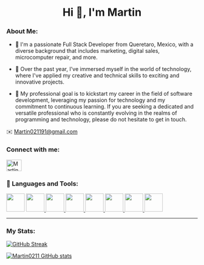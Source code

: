 <!--<img src="https://oms.systems/images/hello-world.jpg" /> -->

<h1 align="center">Hi 👋, I'm Martin</h1>
<h3 align="left">About Me:</h3>

- 🚀 I'm a passionate Full Stack Developer from Queretaro, Mexico, with a diverse background that includes marketing, digital sales, microcomputer repair, and more.

- 🌟 Over the past year, I've immersed myself in the world of technology, where I've applied my creative and technical skills to exciting and innovative projects.

- 💼 My professional goal is to kickstart my career in the field of software development, leveraging my passion for technology and my commitment to continuous learning. If you are seeking a dedicated and versatile professional who is constantly evolving in the realms of programming and technology, please do not hesitate to get in touch.

✉️ Martin021191@gmail.com

<h3 align="left">Connect with me:</h3>
<p align="left">
<a href="www.linkedin.com/in/martin-eduardo-blanco-albornoz" target="blank"><img align="center" src="https://raw.githubusercontent.com/rahuldkjain/github-profile-readme-generator/master/src/images/icons/Social/linked-in-alt.svg" alt="Martin0211" height="30" width="40" /></a>
</p>

<div align="left">
<h3>🚀 Languages and Tools:</h3>
<p align="left"> 
    <a href="https://developer.mozilla.org/en-US/docs/Web/JavaScript" target="_blank"> <img src="https://img.icons8.com/color/48/000000/javascript.png" width="48" height="48"/></a> 
    <a href="https://www.w3schools.com/html/" target="_blank"> <img src="https://img.icons8.com/color/48/000000/html-5.png" width="48" height="48"/> </a> 
    <a href="https://www.w3schools.com/css/" target="_blank"> <img src="https://img.icons8.com/color/48/000000/css3.png" width="48" height="48"/> </a>  
    <a href="https://nodejs.org" target="_blank"> <img src="https://i.imgur.com/XX8lvL7.png" width="48" height="48"/> </a>   
    <a href="https://git-scm.com/" target="_blank"> <img src="https://img.icons8.com/color/48/000000/git.png" width="48" height="48"/> </a> 
    <a href="https://es.reactjs.org" target="_blank"> <img src="https://img.icons8.com/color/452/react-native.png" width="48" height="48"/> </a> 
    <a href="https://es.redux.js.org" target="_blank"> <img src="https://img.icons8.com/color/48/000000/redux.png" width="48" height="48"/> </a>  
    <a href="https://www.postgresql.org" target="_blank"> <img src="https://img.icons8.com/color/344/postgreesql.png" width="48" height="48"/> </a> 
</p>
</div>

---

### My Stats:

[![GitHub Streak](https://github-readme-streak-stats.herokuapp.com?user=Martin0211&theme=highcontrast)](https://git.io/streak-stats)

[![Martin0211 GitHub stats](https://github-readme-stats.vercel.app/api?username=Martin0211&theme=highcontrast)](https://github.com/anuraghazra/github-readme-stats)
<!--
### Hi there 👋

**Martin0211/Martin0211** is a ✨ _special_ ✨ repository because its `README.md` (this file) appears on your GitHub profile.

Here are some ideas to get you started:

- 🔭 I’m currently working on ...
- 🌱 I’m currently learning ...
- 👯 I’m looking to collaborate on ...
- 🤔 I’m looking for help with ...
- 💬 Ask me about ...
- 📫 How to reach me: ...
- 😄 Pronouns: ...
- ⚡ Fun fact: ...
-->
